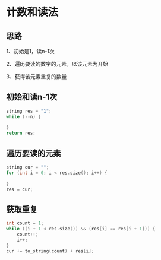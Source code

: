 # 计数和读法

## 思路

1、初始是1，读n-1次

2、遍历要读的数字的元素，以该元素为开始

3、获得该元素重复的数量

## 初始和读n-1次

```c++
string res = "1";
while (--n) {
    
}
return res;
```

## 遍历要读的元素

```c++
string cur = "";
for (int i = 0; i < res.size(); i++) {
    
}
res = cur;
```

## 获取重复

```c++
int count = 1;
while ((i + 1 < res.size()) && (res[i] == res[i + 1])) {
    count++;
    i++;
}
cur += to_string(count) + res[i];
```



